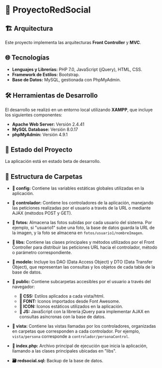# 📱 ProyectoRedSocial

## 🏗️ Arquitectura

Este proyecto implementa las arquitecturas **Front Controller** y **MVC**.

## 🌐 Tecnologías

- **Lenguajes y Librerías:** PHP 7.0, JavaScript (jQuery), HTML, CSS.
- **Framework de Estilos:** Bootstrap.
- **Base de Datos:** MySQL, gestionada con PhpMyAdmin.

## 🛠️ Herramientas de Desarrollo

El desarrollo se realizó en un entorno local utilizando **XAMPP**, que incluye los siguientes componentes:
- **Apache Web Server:** Versión 2.4.41
- **MySQL Database:** Versión 8.0.17
- **phpMyAdmin:** Versión 4.9.1

## 🚀 Estado del Proyecto

La aplicación está en estado beta de desarrollo.

## 📂 Estructura de Carpetas

- **📁 config:** Contiene las variables estáticas globales utilizadas en la aplicación.

- **📁 controlador:** Contiene los controladores de la aplicación, manejando las peticiones realizadas por el usuario a través de la URL o mediante AJAX (métodos POST y GET).

- **📁 fotos:** Almacena las fotos subidas por cada usuario del sistema. Por ejemplo, si "usuario1" sube una foto, la base de datos guarda la URL de la imagen, y la foto se almacena en `fotos/usuario1/nombreImagen`.

- **📁 libs:** Contiene las clases principales y métodos utilizados por el Front Controller para distribuir las peticiones URL hacia el controlador, método o parámetro correspondiente.

- **📁 modelo:** Incluye los DAO (Data Access Object) y DTO (Data Transfer Object), que representan las consultas y los objetos de cada tabla de la base de datos.

- **📁 public:** Contiene subcarpetas accesibles por el usuario a través del navegador:
  - **📂 CSS:** Estilos aplicados a cada vista/html.
  - **📂 FONT:** Iconos importados desde Font Awesome.
  - **📂 ICON:** Iconos estáticos utilizados en la aplicación.
  - **📂 JS:** JavaScript con la librería jQuery para implementar AJAX en consultas asíncronas con la base de datos.

- **📁 vista:** Contiene las vistas llamadas por los controladores, organizadas en carpetas que corresponden a cada controlador. Por ejemplo, `vista/persona` corresponde a `controlador/personaControl`.

- **📄 index.php:** Archivo principal de ejecución que inicia la aplicación, llamando a las clases principales ubicadas en "libs".

- **🗃️ redsocial.sql:** Backup de la base de datos.
